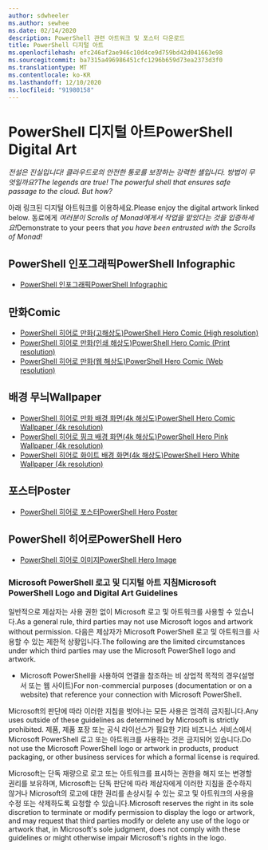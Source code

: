 ```yaml
---
author: sdwheeler
ms.author: sewhee
ms.date: 02/14/2020
description: PowerShell 관련 아트워크 및 포스터 다운로드
title: PowerShell 디지털 아트
ms.openlocfilehash: efc246af2ae946c10d4ce9d759bd42d041663e98
ms.sourcegitcommit: ba7315a496986451cfc1296b659d73ea2373d3f0
ms.translationtype: MT
ms.contentlocale: ko-KR
ms.lasthandoff: 12/10/2020
ms.locfileid: "91980158"
---
```

# <a name="powershell-digital-art"></a><span data-ttu-id="e1d04-103">PowerShell 디지털 아트</span><span class="sxs-lookup"><span data-stu-id="e1d04-103">PowerShell Digital Art</span></span>

<span data-ttu-id="e1d04-104">*전설은 진실입니다! 클라우드로의 안전한 통로를 보장하는 강력한 셸입니다. 방법이 무엇일까요?*</span><span class="sxs-lookup"><span data-stu-id="e1d04-104">*The legends are true! The powerful shell that ensures safe passage to the cloud. But how?*</span></span>

<span data-ttu-id="e1d04-105">아래 링크된 디지털 아트워크를 이용하세요.</span><span class="sxs-lookup"><span data-stu-id="e1d04-105">Please enjoy the digital artwork linked below.</span></span> <span data-ttu-id="e1d04-106">동료에게 *여러분이 Scrolls of Monad에게서 작업을 맡았다는 것을 입증하세요!*</span><span class="sxs-lookup"><span data-stu-id="e1d04-106">Demonstrate to your peers that *you have been entrusted with the Scrolls of Monad!*</span></span>

## <a name="powershell-infographic"></a><span data-ttu-id="e1d04-107">PowerShell 인포그래픽</span><span class="sxs-lookup"><span data-stu-id="e1d04-107">PowerShell Infographic</span></span>

- [<span data-ttu-id="e1d04-108">PowerShell 인포그래픽</span><span class="sxs-lookup"><span data-stu-id="e1d04-108">PowerShell Infographic</span></span>](https://github.com/MicrosoftDocs/PowerShell-Docs/blob/staging/assets/PowerShell_7_Infographic.pdf)

## <a name="comic"></a><span data-ttu-id="e1d04-109">만화</span><span class="sxs-lookup"><span data-stu-id="e1d04-109">Comic</span></span>

- [<span data-ttu-id="e1d04-110">PowerShell 히어로 만화(고해상도)</span><span class="sxs-lookup"><span data-stu-id="e1d04-110">PowerShell Hero Comic (High resolution)</span></span>](https://aka.ms/powershellherocomic_highres)
- [<span data-ttu-id="e1d04-111">PowerShell 히어로 만화(인쇄 해상도)</span><span class="sxs-lookup"><span data-stu-id="e1d04-111">PowerShell Hero Comic (Print resolution)</span></span>](https://aka.ms/powershellherocomic_print)
- [<span data-ttu-id="e1d04-112">PowerShell 히어로 만화(웹 해상도)</span><span class="sxs-lookup"><span data-stu-id="e1d04-112">PowerShell Hero Comic (Web resolution)</span></span>](https://aka.ms/powershellherocomic_web)

## <a name="wallpaper"></a><span data-ttu-id="e1d04-113">배경 무늬</span><span class="sxs-lookup"><span data-stu-id="e1d04-113">Wallpaper</span></span>

- [<span data-ttu-id="e1d04-114">PowerShell 히어로 만화 배경 화면(4k 해상도)</span><span class="sxs-lookup"><span data-stu-id="e1d04-114">PowerShell Hero Comic Wallpaper (4k resolution)</span></span>](https://aka.ms/powershellherowallpaper)
- [<span data-ttu-id="e1d04-115">PowerShell 히어로 핑크 배경 화면(4k 해상도)</span><span class="sxs-lookup"><span data-stu-id="e1d04-115">PowerShell Hero Pink Wallpaper (4k resolution)</span></span>](https://aka.ms/powershellherowallpaper1)
- [<span data-ttu-id="e1d04-116">PowerShell 히어로 화이트 배경 화면(4k 해상도)</span><span class="sxs-lookup"><span data-stu-id="e1d04-116">PowerShell Hero White Wallpaper (4k resolution)</span></span>](https://aka.ms/powershellherowallpaper2)

## <a name="poster"></a><span data-ttu-id="e1d04-117">포스터</span><span class="sxs-lookup"><span data-stu-id="e1d04-117">Poster</span></span>

- [<span data-ttu-id="e1d04-118">PowerShell 히어로 포스터</span><span class="sxs-lookup"><span data-stu-id="e1d04-118">PowerShell Hero Poster</span></span>](https://aka.ms/powershellheroposter)

## <a name="powershell-hero"></a><span data-ttu-id="e1d04-119">PowerShell 히어로</span><span class="sxs-lookup"><span data-stu-id="e1d04-119">PowerShell Hero</span></span>

- [<span data-ttu-id="e1d04-120">PowerShell 히어로 이미지</span><span class="sxs-lookup"><span data-stu-id="e1d04-120">PowerShell Hero Image</span></span>](https://aka.ms/powershellhero)

### <a name="microsoft-powershell-logo-and-digital-art-guidelines"></a><span data-ttu-id="e1d04-121">Microsoft PowerShell 로고 및 디지털 아트 지침</span><span class="sxs-lookup"><span data-stu-id="e1d04-121">Microsoft PowerShell Logo and Digital Art Guidelines</span></span>

<span data-ttu-id="e1d04-122">일반적으로 제삼자는 사용 권한 없이 Microsoft 로고 및 아트워크를 사용할 수 있습니다.</span><span class="sxs-lookup"><span data-stu-id="e1d04-122">As a general rule, third parties may not use Microsoft logos and artwork without permission.</span></span> <span data-ttu-id="e1d04-123">다음은 제삼자가 Microsoft PowerShell 로고 및 아트워크를 사용할 수 있는 제한적 상황입니다.</span><span class="sxs-lookup"><span data-stu-id="e1d04-123">The following are the limited circumstances under which third parties may use the Microsoft PowerShell logo and artwork.</span></span>

- <span data-ttu-id="e1d04-124">Microsoft PowerShell을 사용하여 연결을 참조하는 비 상업적 목적의 경우(설명서 또는 웹 사이트)</span><span class="sxs-lookup"><span data-stu-id="e1d04-124">For non-commercial purposes (documentation or on a website) that reference your connection with Microsoft PowerShell.</span></span>

<span data-ttu-id="e1d04-125">Microsoft의 판단에 따라 이러한 지침을 벗어나는 모든 사용은 엄격히 금지됩니다.</span><span class="sxs-lookup"><span data-stu-id="e1d04-125">Any uses outside of these guidelines as determined by Microsoft is strictly prohibited.</span></span> <span data-ttu-id="e1d04-126">제품, 제품 포장 또는 공식 라이선스가 필요한 기타 비즈니스 서비스에서 Microsoft PowerShell 로고 또는 아트워크를 사용하는 것은 금지되어 있습니다.</span><span class="sxs-lookup"><span data-stu-id="e1d04-126">Do not use the Microsoft PowerShell logo or artwork in products, product packaging, or other business services for which a formal license is required.</span></span>

<span data-ttu-id="e1d04-127">Microsoft는 단독 재량으로 로고 또는 아트워크를 표시하는 권한을 해지 또는 변경할 권리를 보유하며, Microsoft는 단독 판단에 따라 제삼자에게 이러한 지침을 준수하지 않거나 Microsoft의 로고에 대한 권리를 손상시킬 수 있는 로고 및 아트워크의 사용을 수정 또는 삭제하도록 요청할 수 있습니다.</span><span class="sxs-lookup"><span data-stu-id="e1d04-127">Microsoft reserves the right in its sole discretion to terminate or modify permission to display the logo or artwork, and may request that third parties modify or delete any use of the logo or artwork that, in Microsoft's sole judgment, does not comply with these guidelines or might otherwise impair Microsoft's rights in the logo.</span></span>

